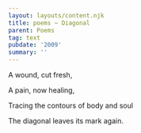 ```yaml
---
layout: layouts/content.njk
title: poems ~ Diagonal
parent: Poems
tag: text
pubdate: '2009'
summary: ''
---
```


A wound, cut fresh,

A pain, now healing,

Tracing the contours of body and soul

The diagonal leaves its mark again.
